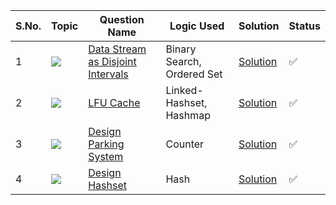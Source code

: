 S.No. | Topic | Question Name | Logic Used | Solution | Status |
------|---------------|------------|-------|------|------|
1 | ![](https://img.shields.io/badge/Design-f0772b?style=for-the-badge&logo=array&logoColor=black) | [ Data Stream as Disjoint Intervals](https://leetcode.com/problems/data-stream-as-disjoint-intervals/) | Binary Search, Ordered Set | [Solution]() | ✅ |
2 | ![](https://img.shields.io/badge/Design-f0772b?style=for-the-badge&logo=array&logoColor=black) | [LFU Cache](https://leetcode.com/problems/lfu-cache/) | Linked-Hashset, Hashmap  | [Solution](https://github.com/himanshugupta09/LEETCODE_SOLUTIONS/blob/main/Design/lfu-cache.cpp) | ✅ |
3 | ![](https://img.shields.io/badge/Design-f0772b?style=for-the-badge&logo=array&logoColor=black) | [Design Parking System](https://leetcode.com/problems/design-parking-system/) | Counter  | [Solution](https://github.com/himanshugupta09/LEETCODE_SOLUTIONS/blob/main/Design/design-parking-system.cpp) | ✅ |
4 | ![](https://img.shields.io/badge/Design-f0772b?style=for-the-badge&logo=array&logoColor=black) | [Design Hashset](https://leetcode.com/problems/design-hashset/) | Hash  | [Solution](https://github.com/himanshugupta09/LEETCODE_SOLUTIONS/blob/main/Design/design-hashset.cpp) | ✅ |

